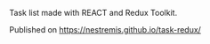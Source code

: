 Task list made with REACT and Redux Toolkit.

Published on https://nestremis.github.io/task-redux/



